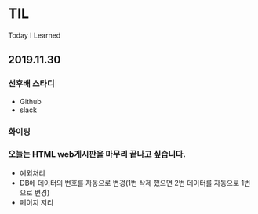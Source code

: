# TIL
Today I Learned


## 2019.11.30

### 선후배 스타디
- Github
- slack
### 화이팅 


### 오늘는 HTML web게시판을 마무리 끝나고 싶습니다.
- 예외처리
- DB에 데이터의 번호를 자동으로 변경(1번 삭제 했으면 2번 데이터를 자동으로 1번으로 변경) 
- 페이지 저리
